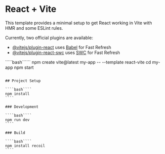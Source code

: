 # React + Vite

This template provides a minimal setup to get React working in Vite with HMR and some ESLint rules.

Currently, two official plugins are available:

- [@vitejs/plugin-react](https://github.com/vitejs/vite-plugin-react/blob/main/packages/plugin-react/README.md) uses [Babel](https://babeljs.io/) for Fast Refresh
- [@vitejs/plugin-react-swc](https://github.com/vitejs/vite-plugin-react-swc) uses [SWC](https://swc.rs/) for Fast Refresh


`````bash``````
npm create vite@latest my-app -- --template react-vite
cd my-app
npm start
`````

## Project Setup

````bash````
npm install
````

### Development

````bash````
npm run dev
````

### Build

````bash````
npm install recoil
````
